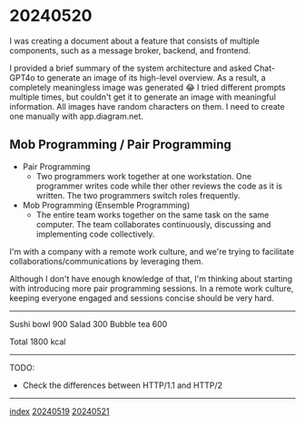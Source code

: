 <head><meta name="viewport" content="width=device-width, initial-scale=1.0, user-scalable=yes" /><meta charset="UTF-8"></head>

# 20240520

I was creating a document about a feature that consists of multiple components, such as a message broker, backend, and frontend.

I provided a brief summary of the system architecture and asked Chat-GPT4o to generate an image of its high-level overview. As a result, a completely meaningless image was generated :joy: I tried different prompts multiple times, but couldn\'t get it to generate an image with meaningful information. All images have random characters on them. I need to create one manually with app.diagram.net.

## Mob Programming / Pair Programming

- Pair Programming
	- Two programmers work together at one workstation. One programmer writes code while ther other reviews the code as it is written. The two programmers switch roles frequently.
- Mob Programming (Ensemble Programming)
	- The entire team works together on the same task on the same computer. The team collaborates continuously, discussing and implementing code collectively.

I\'m with a company with a remote work culture, and we\'re trying to facilitate collaborations/communications by leveraging them.

Although I don\'t have enough knowledge of that, I\'m thinking about starting with introducing more pair programming sessions. In a remote work culture, keeping everyone engaged and sessions concise should be very hard.

---

Sushi bowl 900
Salad 300
Bubble tea 600

Total 1800 kcal

---

TODO:

- Check the differences between HTTP/1.1 and HTTP/2

---

[index](../../index.html)
[20240519](20240519.html)
[20240521](20240521.html)
